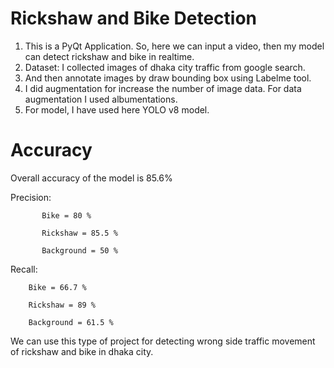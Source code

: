 # Rickshaw and Bike Detection

1. This is a PyQt Application. So, here we can input a video, then my model can detect rickshaw and bike in realtime. 
2. Dataset: I collected images of dhaka city traffic from google search.
3. And then annotate images by draw bounding box using Labelme tool.
4. I did augmentation for increase the number of image data. For data augmentation I used albumentations.
5. For model, I have used here YOLO v8 model.


# Accuracy
Overall accuracy of the model is 85.6%

Precision: 
           
           Bike = 80 %

           Rickshaw = 85.5 %
           
           Background = 50 %
           
Recall: 
           
        Bike = 66.7 %

        Rickshaw = 89 %
        
        Background = 61.5 %


We can use this type of project for detecting wrong side traffic movement of rickshaw and bike in dhaka city.        
